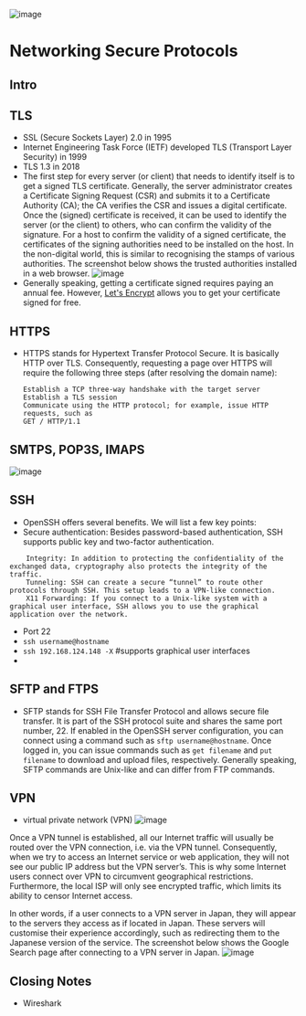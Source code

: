 ![image](https://github.com/user-attachments/assets/f637100c-9f94-4140-937d-f8bff3d0e4ea)
# Networking Secure Protocols
## Intro 
## TLS
- SSL (Secure Sockets Layer) 2.0 in 1995
- Internet Engineering Task Force (IETF) developed TLS (Transport Layer Security) in 1999
- TLS 1.3 in 2018
- The first step for every server (or client) that needs to identify itself is to get a signed TLS certificate. Generally, the server administrator creates a Certificate Signing Request (CSR) and submits it to a Certificate Authority (CA); the CA verifies the CSR and issues a digital certificate. Once the (signed) certificate is received, it can be used to identify the server (or the client) to others, who can confirm the validity of the signature. For a host to confirm the validity of a signed certificate, the certificates of the signing authorities need to be installed on the host. In the non-digital world, this is similar to recognising the stamps of various authorities. The screenshot below shows the trusted authorities installed in a web browser.
![image](https://github.com/user-attachments/assets/97383d6b-bb77-4f26-b66c-939a3ec65b9b)
- Generally speaking, getting a certificate signed requires paying an annual fee. However, 
<a href="https://letsencrypt.org/">Let's Encrypt</a> allows you to get your certificate signed for free.
## HTTPS
- HTTPS stands for Hypertext Transfer Protocol Secure. It is basically HTTP over TLS. Consequently, requesting a page over HTTPS will require the following three steps (after resolving the domain name):

      Establish a TCP three-way handshake with the target server
      Establish a TLS session
      Communicate using the HTTP protocol; for example, issue HTTP requests, such as
      GET / HTTP/1.1

## SMTPS, POP3S, IMAPS
![image](https://github.com/user-attachments/assets/7f57d557-edaf-4225-b55e-429cf38e99e3)

## SSH
- OpenSSH offers several benefits. We will list a few key points:
- Secure authentication: Besides password-based authentication, SSH supports public key and two-factor authentication.
```Confidentiality: OpenSSH provides end-to-end encryption, protecting against eavesdropping. Furthermore, it notifies you of new server keys to protect against man-in-the-middle attacks.
    Integrity: In addition to protecting the confidentiality of the exchanged data, cryptography also protects the integrity of the traffic.
    Tunneling: SSH can create a secure “tunnel” to route other protocols through SSH. This setup leads to a VPN-like connection.
    X11 Forwarding: If you connect to a Unix-like system with a graphical user interface, SSH allows you to use the graphical application over the network.
```
- Port 22
- ```ssh username@hostname```
- ```ssh 192.168.124.148 -X``` #supports graphical user interfaces
- 
## SFTP and FTPS
- SFTP stands for SSH File Transfer Protocol and allows secure file transfer. It is part of the SSH protocol suite and shares the same port number, 22. If enabled in the OpenSSH server configuration, you can connect using a command such as ```sftp username@hostname```. Once logged in, you can issue commands such as ```get filename``` and ```put filename``` to download and upload files, respectively. Generally speaking, SFTP commands are Unix-like and can differ from FTP commands.
## VPN
- virtual private network (VPN)
![image](https://github.com/user-attachments/assets/b19b2f24-d730-4131-9a3a-6019fad7306b)

Once a VPN tunnel is established, all our Internet traffic will usually be routed over the VPN connection, i.e. via the VPN tunnel. Consequently, when we try to access an Internet service or web application, they will not see our public IP address but the VPN server’s. This is why some Internet users connect over VPN to circumvent geographical restrictions. Furthermore, the local ISP will only see encrypted traffic, which limits its ability to censor Internet access.

In other words, if a user connects to a VPN server in Japan, they will appear to the servers they access as if located in Japan. These servers will customise their experience accordingly, such as redirecting them to the Japanese version of the service. The screenshot below shows the Google Search page after connecting to a VPN server in Japan.
![image](https://github.com/user-attachments/assets/3306469b-f085-4140-9504-e25892436040)


## Closing Notes
- Wireshark
